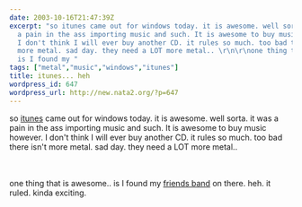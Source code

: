 ```yaml
---
date: 2003-10-16T21:47:39Z
excerpt: "so itunes came out for windows today. it is awesome. well sorta. it was
  a pain in the ass importing music and such. It is awesome to buy music however.
  I don't think I will ever buy another CD. it rules so much. too bad there isn't
  more metal. sad day. they need a LOT more metal.. \r\n\r\none thing that is awesome..
  is I found my "
tags: ["metal","music","windows","itunes"]
title: itunes... heh
wordpress_id: 647
wordpress_url: http://new.nata2.org/?p=647
---
```


so <a href="http://www.itunes.com">itunes</a> came out for windows today. it is awesome. well sorta. it was a pain in the ass importing music and such. It is awesome to buy music however. I don't think I will ever buy another CD. it rules so much. too bad there isn't more metal. sad day. they need a LOT more metal.. 

<br/><br/>one thing that is awesome.. is I found my <a href="http://www.killhannah.com">friends band</a> on there. heh. it ruled. kinda exciting. 
